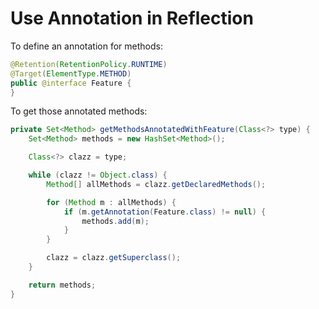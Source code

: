# Use Annotation in Reflection

To define an annotation for methods:

```java
@Retention(RetentionPolicy.RUNTIME)
@Target(ElementType.METHOD)
public @interface Feature {
}
```

To get those annotated methods:

```java
private Set<Method> getMethodsAnnotatedWithFeature(Class<?> type) {
	Set<Method> methods = new HashSet<Method>();

	Class<?> clazz = type;

	while (clazz != Object.class) {
		Method[] allMethods = clazz.getDeclaredMethods();

		for (Method m : allMethods) {
			if (m.getAnnotation(Feature.class) != null) {
				methods.add(m);
			}
		}

		clazz = clazz.getSuperclass();
	}

	return methods;
}
```
